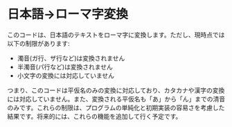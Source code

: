 # 日本語→ローマ字変換

このコードは、日本語のテキストをローマ字に変換します。ただし、現時点では以下の制限があります:

- 濁音(ガ行、ザ行など)は変換されません
- 半濁音(パ行など)は変換されません
- 小文字の変換には対応していません

つまり、このコードは平仮名のみの変換に対応しており、カタカナや漢字の変換には対応していません。また、変換される平仮名も「あ」から「ん」までの清音のみです。これらの制限は、プログラムの単純化と初期実装の容易さを考慮した結果です。将来的には、これらの機能を追加して行く予定です。
